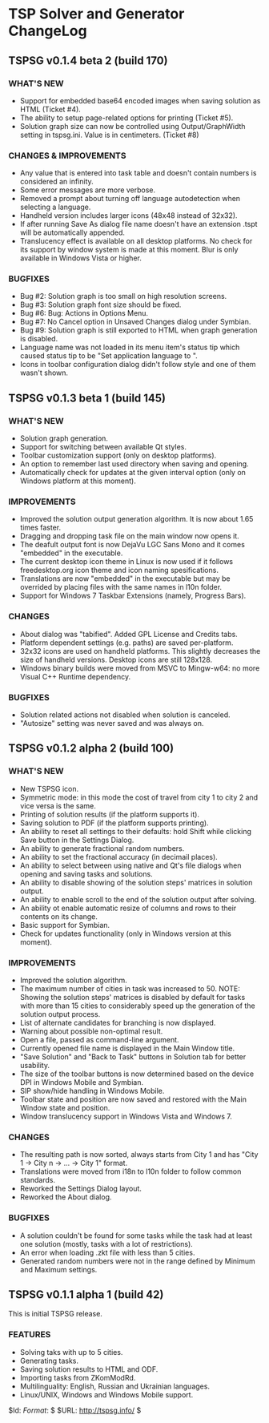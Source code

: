 TSP Solver and Generator ChangeLog
==================================


TSPSG v0.1.4 beta 2 (build 170)
-------------------------------

### WHAT'S NEW ###

  - Support for embedded base64 encoded images when saving solution as
    HTML (Ticket #4).
  - The ability to setup page-related options for printing (Ticket #5).
  - Solution graph size can now be controlled using Output/GraphWidth
    setting in tspsg.ini. Value is in centimeters. (Ticket #8)


### CHANGES & IMPROVEMENTS ###

  - Any value that is entered into task table and doesn't contain
    numbers is considered an infinity.
  - Some error messages are more verbose.
  - Removed a prompt about turning off language autodetection when
    selecting a language.
  - Handheld version includes larger icons (48x48 instead of 32x32).
  - If after running Save As dialog file name doesn't have an extension
    .tspt will be automatically appended.
  - Translucency effect is available on all desktop platforms. No check
    for its support by window system is made at this moment. Blur is
    only available in Windows Vista or higher.


### BUGFIXES ###

  - Bug #2: Solution graph is too small on high resolution screens.
  - Bug #3: Solution graph font size should be fixed.
  - Bug #6: Bug: Actions in Options Menu.
  - Bug #7: No Cancel option in Unsaved Changes dialog under Symbian.
  - Bug #9: Solution graph is still exported to HTML when graph
    generation is disabled.
  - Language name was not loaded in its menu item's status tip which
    caused status tip to be "Set application language to ".
  - Icons in toolbar configuration dialog didn't follow style and one
    of them wasn't shown.


TSPSG v0.1.3 beta 1 (build 145)
-------------------------------

### WHAT'S NEW ###

  + Solution graph generation.
  + Support for switching between available Qt styles.
  + Toolbar customization support (only on desktop platforms).
  + An option to remember last used directory when saving and opening.
  + Automatically check for updates at the given interval option (only
    on Windows platform at this moment).


### IMPROVEMENTS ###

  + Improved the solution output generation algorithm. It is now about
    1.65 times faster.
  + Dragging and dropping task file on the main window now opens it.
  + The deafult output font is now DejaVu LGC Sans Mono and it comes
    "embedded" in the executable.
  + The current desktop icon theme in Linux is now used if it follows
    freedesktop.org icon theme and icon naming spesifications.
  + Translations are now "embedded" in the executable but may be
    overrided by placing files with the same names in l10n folder.
  + Support for Windows 7 Taskbar Extensions (namely, Progress Bars).


### CHANGES ###

  * About dialog was "tabified". Added GPL License and Credits tabs.
  * Platform dependent settings (e.g. paths) are saved per-platform.
  * 32x32 icons are used on handheld platforms. This slightly decreases
    the size of handheld versions. Desktop icons are still 128x128.
  * Windows binary builds were moved from MSVC to Mingw-w64: no more
    Visual C++ Runtime dependency.


### BUGFIXES ###

  - Solution related actions not disabled when solution is canceled.
  - "Autosize" setting was never saved and was always on.



TSPSG v0.1.2 alpha 2 (build 100)
--------------------------------

### WHAT'S NEW ###

  + New TSPSG icon.
  + Symmetric mode: in this mode the cost of travel from city 1 to
    city 2 and vice versa is the same.
  + Printing of solution results (if the platform supports it).
  + Saving solution to PDF (if the platform supports printing).
  + An ability to reset all settings to their defaults: hold Shift
    while clicking Save button in the Settings Dialog.
  + An ability to generate fractional random numbers.
  + An ability to set the fractional accuracy (in decimail places).
  + An ability to select between using native and Qt's file dialogs
    when opening and saving tasks and solutions.
  + An ability to disable showing of the solution steps' matrices in
    solution output.
  + An ability to enable scroll to the end of the solution output after
    solving.
  + An ability ot enable automatic resize of columns and rows to their
    contents on its change.
  + Basic support for Symbian.
  + Check for updates functionality (only in Windows version at this
    moment).


### IMPROVEMENTS ###

  + Improved the solution algorithm.
  + The maximum number of cities in task was increased to 50.
    NOTE: Showing the solution steps' matrices is disabled by default
    for tasks with more than 15 cities to considerably speed up the
    generation of the solution output process.
  + List of alternate candidates for branching is now displayed.
  + Warning about possible non-optimal result.
  + Open a file, passed as command-line argument.
  + Currently opened file name is displayed in the Main Window title.
  + "Save Solution" and "Back to Task" buttons in Solution tab for
    better usability.
  + The size of the toolbar buttons is now determined based on the
    device DPI in Windows Mobile and Symbian.
  + SIP show/hide handling in Windows Mobile.
  + Toolbar state and position are now saved and restored with the Main
    Window state and position.
  + Window translucency support in Windows Vista and Windows 7.


### CHANGES ###

  * The resulting path is now sorted, always starts from City 1 and has
    "City 1 -> City n -> ... -> City 1" format.
  * Translations were moved from i18n to l10n folder to follow common
    standards.
  * Reworked the Settings Dialog layout.
  * Reworked the About dialog.


### BUGFIXES ###

  - A solution couldn't be found for some tasks while the task had at
    least one solution (mostly, tasks with a lot of restrictions).
  - An error when loading .zkt file with less than 5 cities.
  - Generated random numbers were not in the range defined by Minimum
    and Maximum settings.



TSPSG v0.1.1 alpha 1 (build 42)
-------------------------------

This is initial TSPSG release.

### FEATURES ###

  * Solving taks with up to 5 cities.
  * Generating tasks.
  * Saving solution results to HTML and ODF.
  * Importing tasks from ZKomModRd.
  * Multilinguality: English, Russian and Ukrainian languages.
  * Linux/UNIX, Windows and Windows Mobile support.


$Id: $Format:%h %ai %an$ $
$URL: http://tspsg.info/ $
